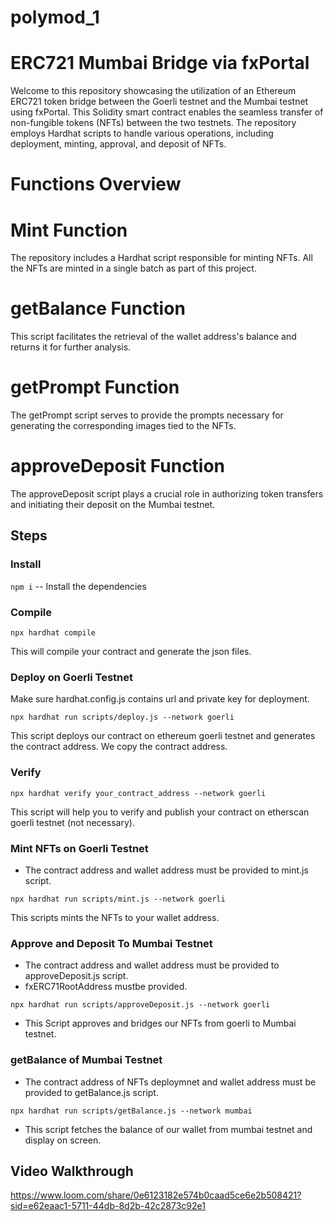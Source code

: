 # polymod_1
# ERC721 Mumbai Bridge via fxPortal
Welcome to this repository showcasing the utilization of an Ethereum ERC721 token bridge between the Goerli testnet and the Mumbai testnet using fxPortal. This Solidity smart contract enables the seamless transfer of non-fungible tokens (NFTs) between the two testnets. The repository employs Hardhat scripts to handle various operations, including deployment, minting, approval, and deposit of NFTs.

# Functions Overview

# Mint Function
The repository includes a Hardhat script responsible for minting NFTs. All the NFTs are minted in a single batch as part of this project.

# getBalance Function
This script facilitates the retrieval of the wallet address's balance and returns it for further analysis.

# getPrompt Function
The getPrompt script serves to provide the prompts necessary for generating the corresponding images tied to the NFTs.

# approveDeposit Function
The approveDeposit script plays a crucial role in authorizing token transfers and initiating their deposit on the Mumbai testnet.

## Steps

### Install
`npm i` -- Install the dependencies

### Compile
`npx hardhat compile` 

This will compile your contract and generate the json files.

### Deploy on Goerli Testnet

Make sure hardhat.config.js contains url and private key for deployment.

`npx hardhat run scripts/deploy.js --network goerli`

This script deploys our contract on ethereum goerli testnet and generates the contract address.
We copy the contract address.

### Verify
`npx hardhat verify your_contract_address --network goerli`

This script will help you to verify and publish your contract on etherscan goerli testnet (not necessary).

### Mint NFTs on Goerli Testnet
- The contract address and wallet address must be provided to mint.js script.
 
`npx hardhat run scripts/mint.js --network goerli`

This scripts mints the NFTs to your wallet address.

### Approve and Deposit To Mumbai Testnet

- The contract address and wallet address must be provided to approveDeposit.js script.
- fxERC71RootAddress mustbe provided.
  
`npx hardhat run scripts/approveDeposit.js --network goerli`

- This Script approves and bridges our NFTs from goerli to Mumbai testnet.


### getBalance of Mumbai Testnet

- The contract address of NFTs deploymnet and wallet address must be provided to getBalance.js script.

`npx hardhat run scripts/getBalance.js --network mumbai`

- This script fetches the balance of our wallet from mumbai testnet and display on screen.


## Video Walkthrough
https://www.loom.com/share/0e6123182e574b0caad5ce6e2b508421?sid=e62eaac1-5711-44db-8d2b-42c2873c92e1
